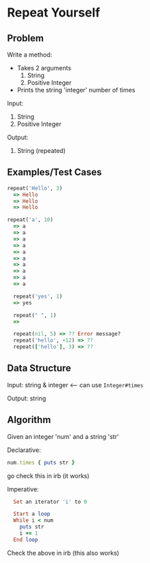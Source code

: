 # Repeat Yourself

## Problem

Write a method:
- Takes 2 arguments
  1. String
  2. Positive Integer
- Prints the string 'integer' number of times

Input:
  1. String
  2. Positive Integer

Output:
  1. String (repeated)

## Examples/Test Cases
```ruby
repeat('Hello', 3)
  => Hello
  => Hello
  => Hello

repeat('a', 10)
  => a
  => a
  => a
  => a
  => a
  => a
  => a
  => a
  => a
  => a

  repeat('yes', 1)
  => yes

  repeat(" ", 1)
  =>  

  repeat(nil, 5) => ?? Error message?
  repeat('hello', -12) => ??
  repeat(['hello'], 3) => ??
```

## Data Structure

Input: 
  string & integer <-- can use `Integer#times`

Output:
  string

## Algorithm

Given an integer 'num' and a string 'str'

Declarative:
  ```ruby
  num.times { puts str }
  ```
go check this in irb (it works)

Imperative:
```ruby
  Set an iterator 'i' to 0

  Start a loop
  While i < num
    puts str
    i += 1
  End loop
```
  Check the above in irb (this also works)
